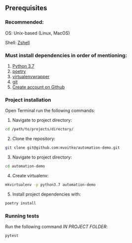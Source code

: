 ## Prerequisites
### Recommended:

OS: Unix-based (Linux, MacOS)

Shell: [Zshell](https://ohmyz.sh/)

### Must install dependencies in order of mentioning:
1. [Python 3.7](https://www.python.org/downloads/)
2. [poetry](https://poetry.eustace.io/docs/#installation)
3. [virtualenvwrapper](https://virtualenvwrapper.readthedocs.io/en/latest/install.html)
4. [git](https://www.linode.com/docs/development/version-control/how-to-install-git-on-linux-mac-and-windows/)
5. [Create account on Github](https://github.com/join)

### Project installation

Open Terminal run the following commands:
1. Navigate to project directory:
```bash
cd /path/to/projects/directory/
```
2. Clone the repository:
```bash
git clone git@github.com:mvoitko/automation-demo.git
```
3. Navigate to project directory:
```bash
cd automation-demo
```
4. Create virtualenv:
```bash
mkvirtualenv -p python3.7 automation-demo
```
5. Install project dependencies with:
```bash
poetry install
```

### Running tests
Run the following command *IN PROJECT FOLDER*:
```bash
pytest
```
